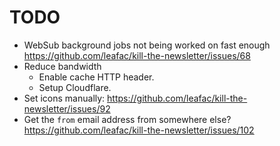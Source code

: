 # TODO

- WebSub background jobs not being worked on fast enough https://github.com/leafac/kill-the-newsletter/issues/68
- Reduce bandwidth
  - Enable cache HTTP header.
  - Setup Cloudflare.
- Set icons manually: https://github.com/leafac/kill-the-newsletter/issues/92
- Get the `from` email address from somewhere else? https://github.com/leafac/kill-the-newsletter/issues/102
